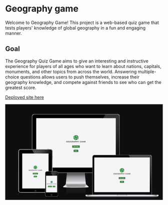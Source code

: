 # Geography game

Welcome to Geography Game! This project is a web-based quiz game that tests players' knowledge of global geography in a fun and engaging manner.

## Goal

The Geography Quiz Game aims to give an interesting and instructive experience for players of all ages who want to learn about nations, capitals, monuments, and other topics from across the world. Answering multiple-choice questions allows users to push themselves, increase their geography knowledge, and compete against friends to see who can get the greatest score.



[Deployed site here](<https://capricornog.github.io/Geography-game/>)

![Am I Responsive Screenshot](./assets/images/image.png)